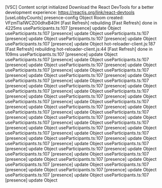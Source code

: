  [VSC] Content script initialized
 Download the React DevTools for a better development experience: https://reactjs.org/link/react-devtools
 [useLobbyCounts] presence-config Object
 Room created: VFzmTla1WCZO0dhxB40H
 [Fast Refresh] rebuilding
 [Fast Refresh] done in 4225ms
useParticipants.ts:107 [presence] update Object
useParticipants.ts:107 [presence] update Object
useParticipants.ts:107 [presence] update Object
useParticipants.ts:107 [presence] update Object
useParticipants.ts:107 [presence] update Object
hot-reloader-client.js:187 [Fast Refresh] rebuilding
hot-reloader-client.js:44 [Fast Refresh] done in 109ms
useParticipants.ts:107 [presence] update Object
useParticipants.ts:107 [presence] update Object
useParticipants.ts:107 [presence] update Object
useParticipants.ts:107 [presence] update Object
useParticipants.ts:107 [presence] update Object
useParticipants.ts:107 [presence] update Object
useParticipants.ts:107 [presence] update Object
useParticipants.ts:107 [presence] update Object
useParticipants.ts:107 [presence] update Object
useParticipants.ts:107 [presence] update Object
useParticipants.ts:107 [presence] update Object
useParticipants.ts:107 [presence] update Object
useParticipants.ts:107 [presence] update Object
useParticipants.ts:107 [presence] update Object
useParticipants.ts:107 [presence] update Object
useParticipants.ts:107 [presence] update Object
useParticipants.ts:107 [presence] update Object
useParticipants.ts:107 [presence] update Object
useParticipants.ts:107 [presence] update Object
useParticipants.ts:107 [presence] update Object
useParticipants.ts:107 [presence] update Object
useParticipants.ts:107 [presence] update Object
useParticipants.ts:107 [presence] update Object
useParticipants.ts:107 [presence] update Object
useParticipants.ts:107 [presence] update Object
useParticipants.ts:107 [presence] update Object
useParticipants.ts:107 [presence] update Object
useParticipants.ts:107 [presence] update Object
useParticipants.ts:107 [presence] update Object
useParticipants.ts:107 [presence] update Object
useParticipants.ts:107 [presence] update Object
useParticipants.ts:107 [presence] update Object
useParticipants.ts:107 [presence] update Object
useParticipants.ts:107 [presence] update Object
useParticipants.ts:107 [presence] update Object
useParticipants.ts:107 [presence] update Object
